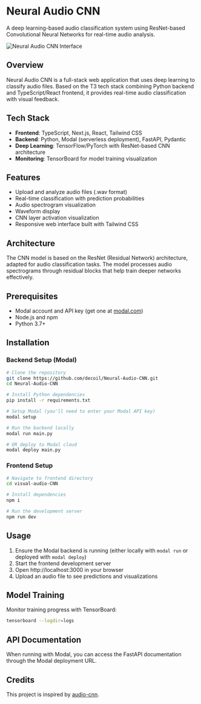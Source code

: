 # Neural Audio CNN

A deep learning-based audio classification system using ResNet-based Convolutional Neural Networks for real-time audio analysis.

![Neural Audio CNN Interface](screenshot.png)

## Overview

Neural Audio CNN is a full-stack web application that uses deep learning to classify audio files. Based on the T3 tech stack combining Python backend and TypeScript/React frontend, it provides real-time audio classification with visual feedback.

## Tech Stack

- **Frontend**: TypeScript, Next.js, React, Tailwind CSS
- **Backend**: Python, Modal (serverless deployment), FastAPI, Pydantic
- **Deep Learning**: TensorFlow/PyTorch with ResNet-based CNN architecture
- **Monitoring**: TensorBoard for model training visualization

## Features

- Upload and analyze audio files (.wav format)
- Real-time classification with prediction probabilities
- Audio spectrogram visualization
- Waveform display
- CNN layer activation visualization
- Responsive web interface built with Tailwind CSS

## Architecture

The CNN model is based on the ResNet (Residual Network) architecture, adapted for audio classification tasks. The model processes audio spectrograms through residual blocks that help train deeper networks effectively.

## Prerequisites

- Modal account and API key (get one at [modal.com](https://modal.com))
- Node.js and npm
- Python 3.7+

## Installation

### Backend Setup (Modal)

```bash
# Clone the repository
git clone https://github.com/decoil/Neural-Audio-CNN.git
cd Neural-Audio-CNN

# Install Python dependencies
pip install -r requirements.txt

# Setup Modal (you'll need to enter your Modal API key)
modal setup

# Run the backend locally
modal run main.py

# OR deploy to Modal cloud
modal deploy main.py
```

### Frontend Setup

```bash
# Navigate to frontend directory
cd visual-audio-CNN

# Install dependencies
npm i

# Run the development server
npm run dev
```

## Usage

1. Ensure the Modal backend is running (either locally with `modal run` or deployed with `modal deploy`)
2. Start the frontend development server
3. Open http://localhost:3000 in your browser
4. Upload an audio file to see predictions and visualizations

## Model Training

Monitor training progress with TensorBoard:
```bash
tensorboard --logdir=logs
```

## API Documentation

When running with Modal, you can access the FastAPI documentation through the Modal deployment URL.

## Credits

This project is inspired by [audio-cnn](https://github.com/Andreaswt/audio-cnn).
